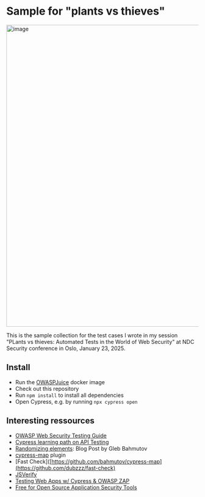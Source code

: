 # Sample for "plants vs thieves"

<img width="792" alt="image" src="https://github.com/user-attachments/assets/d85dab98-0f9b-4033-b0a3-49f33dc5f9ae" />

This is the sample collection for the test cases I wrote in my session "PLants vs thieves: Automated Tests in the World of Web Security" at NDC Security conference in Oslo, January 23, 2025.

## Install

* Run the [OWASPJuice](https://owasp.org/www-project-juice-shop/) docker image
* Check out this repository
* Run `npm install` to install all dependencies
* Open Cypress, e.g. by running `npx cypress open`

## Interesting ressources

* [OWASP Web Security Testing Guide](https://github.com/OWASP/wstg)
* [Cypress learning path on API Testing](https://learn.cypress.io/advanced-cypress-concepts/integration-and-api-tests)
* [Randomizing elements](https://glebbahmutov.com/cypress-examples/recipes/click-random-element.html): Blog Post by Gleb Bahmutov
* [cypress-map](https://github.com/bahmutov/cypress-map) plugin
* [Fast Check]([https://github.com/bahmutov/cypress-map](https://github.com/dubzzz/fast-check)
* [JSVerify](https://github.com/jsverify/jsverify)
* [Testing Web Apps w/ Cypress & OWASP ZAP](https://github.com/jonas-pietzsch/security-tests-with-owasp-zap-cypress)
* [Free for Open Source Application Security Tools](https://owasp.org/www-community/Free_for_Open_Source_Application_Security_Tools)
